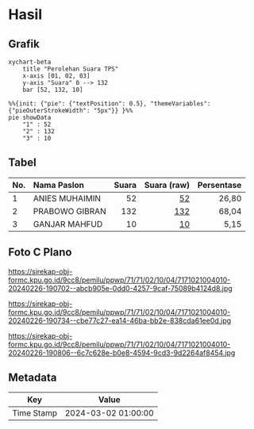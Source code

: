 # Hasil

## Grafik

```mermaid
xychart-beta
    title "Perolehan Suara TPS"
    x-axis [01, 02, 03]
    y-axis "Suara" 0 --> 132
    bar [52, 132, 10]
```

```mermaid
%%{init: {"pie": {"textPosition": 0.5}, "themeVariables": {"pieOuterStrokeWidth": "5px"}} }%%
pie showData
    "1" : 52
    "2" : 132
    "3" : 10
```

## Tabel

| No. | Nama Paslon    | Suara | Suara (raw) | Persentase |
|:--- |:-------------- | -----:| -----------:| ----------:|
| 1   | ANIES MUHAIMIN | 52    | [52][p-1]   | 26,80      |
| 2   | PRABOWO GIBRAN | 132   | [132][p-2]  | 68,04      |
| 3   | GANJAR MAHFUD  | 10    | [10][p-3]   | 5,15       |


[p-1]: https://github.com/gigit-pemilu/pemilu-2024-71-sulawesi-utara/blob/main/pilpres/hitung-suara/sub/71-sulawesi-utara/sub/71-kota-manado/sub/02-tuminiting/sub/1004-maasing/sub/010-tps/sub/paslon-1.txt
[p-2]: https://github.com/gigit-pemilu/pemilu-2024-71-sulawesi-utara/blob/main/pilpres/hitung-suara/sub/71-sulawesi-utara/sub/71-kota-manado/sub/02-tuminiting/sub/1004-maasing/sub/010-tps/sub/paslon-2.txt
[p-3]: https://github.com/gigit-pemilu/pemilu-2024-71-sulawesi-utara/blob/main/pilpres/hitung-suara/sub/71-sulawesi-utara/sub/71-kota-manado/sub/02-tuminiting/sub/1004-maasing/sub/010-tps/sub/paslon-3.txt

## Foto C Plano

https://sirekap-obj-formc.kpu.go.id/9cc8/pemilu/ppwp/71/71/02/10/04/7171021004010-20240226-190702--abcb905e-0dd0-4257-9caf-75089b4124d8.jpg

https://sirekap-obj-formc.kpu.go.id/9cc8/pemilu/ppwp/71/71/02/10/04/7171021004010-20240226-190734--cbe77c27-ea14-46ba-bb2e-838cda61ee0d.jpg

https://sirekap-obj-formc.kpu.go.id/9cc8/pemilu/ppwp/71/71/02/10/04/7171021004010-20240226-190806--6c7c628e-b0e8-4594-9cd3-9d2264af8454.jpg


## Metadata

| Key        | Value               |
| ---------- | ------------------- |
| Time Stamp | 2024-03-02 01:00:00 |



